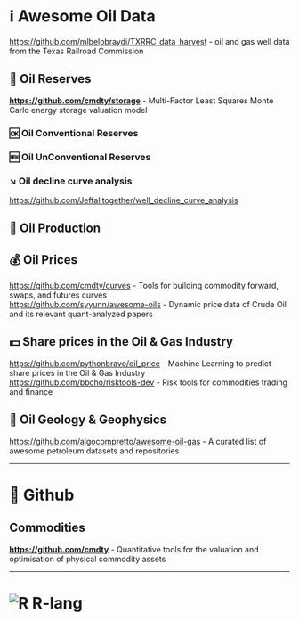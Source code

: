 # :information_source: Awesome Oil Data

https://github.com/mlbelobraydi/TXRRC_data_harvest -  oil and gas well data from the Texas Railroad Commission

## 💎 Oil Reserves

**https://github.com/cmdty/storage** -  Multi-Factor Least Squares Monte Carlo energy storage valuation model              

### 🆗 Oil Conventional Reserves

### 🆕 Oil UnConventional Reserves

### ↘️ Oil decline curve analysis
https://github.com/Jeffalltogether/well_decline_curve_analysis


## 🏁 Oil Production

## 💰 Oil Prices                  
https://github.com/cmdty/curves - Tools for building commodity forward, swaps, and futures curves                    
https://github.com/syyunn/awesome-oils - Dynamic price data of Crude Oil and its relevant quant-analyzed papers                

## 💵 Share prices in the Oil & Gas Industry                           
https://github.com/pythonbravo/oil_price - Machine Learning to predict share prices in the Oil & Gas Industry                           
https://github.com/bbcho/risktools-dev - Risk tools for commodities trading and finance                 



## 🗻 Oil Geology & Geophysics
https://github.com/algocompretto/awesome-oil-gas - A curated list of awesome petroleum datasets and repositories                   

- - -
# 🏢 Github

## Commodities                 
**https://github.com/cmdty** - Quantitative tools for the valuation and optimisation of physical commodity assets            

- - -
# ![R](https://img.shields.io/badge/r-%23276DC3.svg?style=for-the-badge&logo=r&logoColor=white) R-lang
